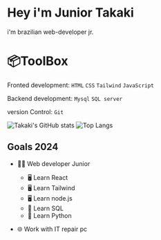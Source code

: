 # Hey i'm Junior Takaki

i'm brazilian web-developer jr. 

# 📦ToolBox

Fronted development: `HTML` `CSS` `Tailwind` `JavaScript`

Backend development: `Mysql` `SQL server`

version Control: `Git` 


![Takaki's GitHub stats](https://github-readme-stats.vercel.app/api?username=JuniorTakaki&theme=midnight-purple&show_icons=true)
![Top Langs](https://github-readme-stats.vercel.app/api/top-langs/?username=JuniorTakaki&exclude_repo=cem_clipnet&layout=compact&theme=midnight-purple)

## Goals 2024

- 👨‍💻 Web developer Junior
  - 🖥️ Learn React
  - 🖥️ Learn Tailwind
  - 🖥️ Learn node.js
  - 🏦 Learn SQL
  - 🐍 Learn Python
    
- 🌐 Work with IT
  repair pc










